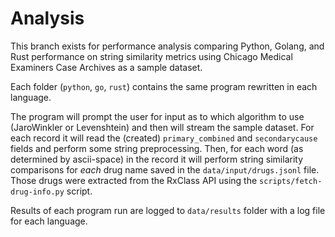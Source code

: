 # Analysis

This branch exists for performance analysis comparing Python, Golang, and Rust performance on string similarity metrics using Chicago Medical Examiners Case Archives as a sample dataset.

Each folder (`python`, `go`, `rust`) contains the same program rewritten in each language.

The program will prompt the user for input as to which algorithm to use (JaroWinkler or Levenshtein) and
then will stream the sample dataset. For each record it will read the (created) `primary_combined` and `secondarycause` fields
and perform some string preprocessing. Then, for each word (as determined by ascii-space) in the record it will perform string similarity comparisons for _each_ drug name saved in the `data/input/drugs.jsonl` file. Those drugs were extracted from the RxClass API using the `scripts/fetch-drug-info.py` script.

Results of each program run are logged to `data/results` folder with a log file for each language.
